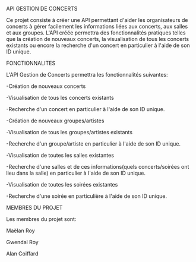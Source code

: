 API GESTION DE CONCERTS

Ce projet consiste à créer une API permettant d'aider les organisateurs de concerts à gérer facilement les informations liées aux concerts, aux salles et aux groupes. L'API créée permettra des fonctionnalités pratiques telles que la création de nouveaux concerts, la visualisation de tous les concerts existants ou encore la recherche d'un concert en particulier à l'aide de son ID unique.

FONCTIONNALITES

L'API Gestion de Concerts permettra les fonctionnalités suivantes:

-Création de nouveaux concerts

-Visualisation de tous les concerts existants

-Recherche d'un concert en particulier à l'aide de son ID unique.

-Création de nouveaux groupes/artistes

-Visualisation de tous les groupes/artistes existants

-Recherche d'un groupe/artiste en particulier à l'aide de son ID unique.

-Visualisation de toutes les salles existantes

-Recherche d'une salles et de ces informations(quels concerts/soirées ont lieu dans la salle) en particulier à l'aide de son ID unique.

-Visualisation de toutes les soirées existantes

-Recherche d'une soirée en particulière à l'aide de son ID unique.


MEMBRES DU PROJET

Les membres du projet sont:


Maëlan Roy

Gwendal Roy

Alan Coiffard
